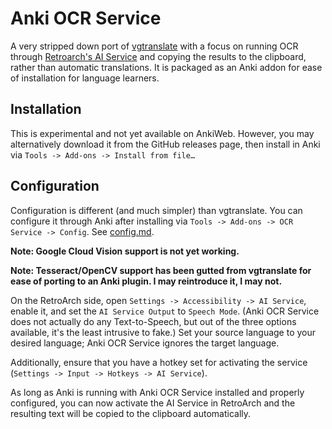 # Anki OCR Service

A very stripped down port of
[vgtranslate](https://gitlab.com/spherebeaker/vgtranslate) with a focus on
running OCR through [Retroarch's AI
Service](https://docs.libretro.com/guides/ai-service/) and copying the results
to the clipboard, rather than automatic translations. It is packaged as an Anki
addon for ease of installation for language learners.

## Installation

This is experimental and not yet available on AnkiWeb. However, you may
alternatively download it from the GitHub releases page, then install in Anki
via `Tools -> Add-ons -> Install from file…`

## Configuration

Configuration is different (and much simpler) than vgtranslate. You can
configure it through Anki after installing via `Tools -> Add-ons -> OCR Service
-> Config`. See [config.md](config.md).

**Note: Google Cloud Vision support is not yet working.**

**Note: Tesseract/OpenCV support has been gutted from vgtranslate for ease of
porting to an Anki plugin. I may reintroduce it, I may not.**

On the RetroArch side, open `Settings -> Accessibility -> AI Service`, enable
it, and set the `AI Service Output` to `Speech Mode`. (Anki OCR Service does not
actually do any Text-to-Speech, but out of the three options available, it's the
least intrusive to fake.) Set your source language to your desired language;
Anki OCR Service ignores the target language.

Additionally, ensure that you have a hotkey set for activating the service
(`Settings -> Input -> Hotkeys -> AI Service`).

As long as Anki is running with Anki OCR Service installed and properly
configured, you can now activate the AI Service in RetroArch and the resulting
text will be copied to the clipboard automatically.
